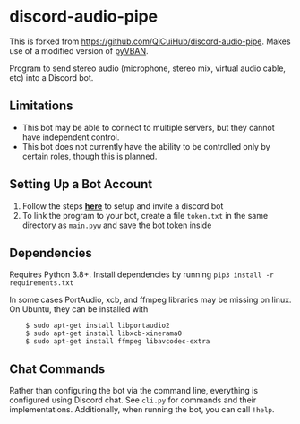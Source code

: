 # discord-audio-pipe

This is forked from https://github.com/QiCuiHub/discord-audio-pipe.  Makes use of a modified version of [pyVBAN](https://github.com/TheStaticTurtle/pyVBAN).

Program to send stereo audio (microphone, stereo mix, virtual audio cable, etc) into a Discord bot.

## Limitations
* This bot may be able to connect to multiple servers, but they cannot have independent control.
* This bot does not currently have the ability to be controlled only by certain roles, though this is planned.

## Setting Up a Bot Account
1. Follow the steps [**here**](https://discordpy.readthedocs.io/en/latest/discord.html) to setup and invite a discord bot
2. To link the program to your bot, create a file ``token.txt`` in the same directory as `main.pyw` and save the bot token inside

## Dependencies
Requires Python 3.8+. Install dependencies by running `pip3 install -r requirements.txt`

In some cases PortAudio, xcb, and ffmpeg libraries may be missing on linux. On Ubuntu, they can be installed with
```
    $ sudo apt-get install libportaudio2
    $ sudo apt-get install libxcb-xinerama0
    $ sudo apt-get install ffmpeg libavcodec-extra
```

## Chat Commands
Rather than configuring the bot via the command line, everything is configured using Discord chat.  See `cli.py` for commands and their implementations.  Additionally, when running the bot, you can call `!help`.